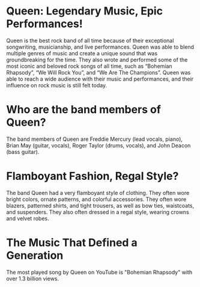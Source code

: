 # Queen: Legendary Music, Epic Performances!
 
 Queen is the best rock band of all time because of their exceptional songwriting, musicianship, and live performances. Queen was able to blend multiple genres of music and create a unique sound that was groundbreaking for the time. They also wrote and performed some of the most iconic and beloved rock songs of all time, such as “Bohemian Rhapsody”, “We Will Rock You”, and “We Are The Champions”. Queen was able to reach a wide audience with their music and performances, and their influence on rock music is still felt today. 
 
# Who are the band members of Queen? 

The band members of Queen are Freddie Mercury (lead vocals, piano), Brian May (guitar, vocals), Roger Taylor (drums, vocals), and John Deacon (bass guitar).

# Flamboyant Fashion, Regal Style? 

The band Queen had a very flamboyant style of clothing. They often wore bright colors, ornate patterns, and colorful accessories. They often wore blazers, patterned shirts, and tight trousers, as well as bow ties, waistcoats, and suspenders. They also often dressed in a regal style, wearing crowns and velvet robes.  

# The Music That Defined a Generation 

The most played song by Queen on YouTube is "Bohemian Rhapsody" with over 1.3 billion views.  
